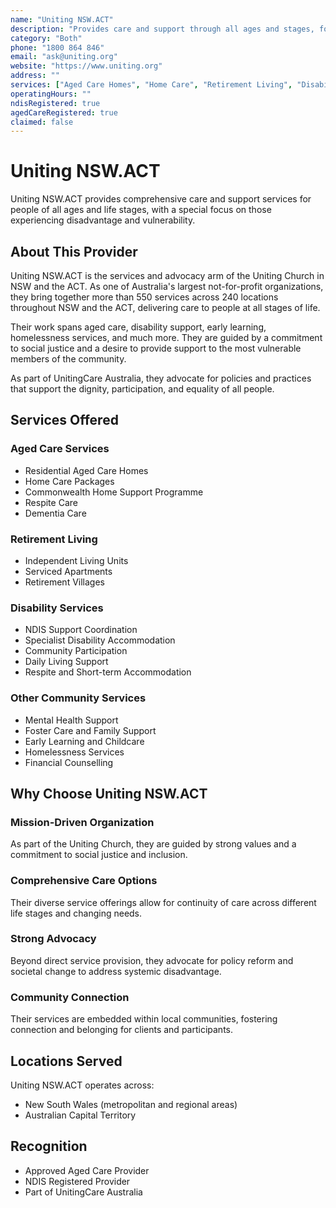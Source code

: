 ```yaml
---
name: "Uniting NSW.ACT"
description: "Provides care and support through all ages and stages, focusing on people experiencing disadvantage and vulnerability, driving social justice and advocacy."
category: "Both"
phone: "1800 864 846"
email: "ask@uniting.org"
website: "https://www.uniting.org"
address: ""
services: ["Aged Care Homes", "Home Care", "Retirement Living", "Disability Services", "NDIS", "Mental Health", "Community Services", "Foster Care", "Early Learning"]
operatingHours: ""
ndisRegistered: true
agedCareRegistered: true
claimed: false
---
```


# Uniting NSW.ACT

Uniting NSW.ACT provides comprehensive care and support services for people of all ages and life stages, with a special focus on those experiencing disadvantage and vulnerability.

## About This Provider

Uniting NSW.ACT is the services and advocacy arm of the Uniting Church in NSW and the ACT. As one of Australia's largest not-for-profit organizations, they bring together more than 550 services across 240 locations throughout NSW and the ACT, delivering care to people at all stages of life.

Their work spans aged care, disability support, early learning, homelessness services, and much more. They are guided by a commitment to social justice and a desire to provide support to the most vulnerable members of the community.

As part of UnitingCare Australia, they advocate for policies and practices that support the dignity, participation, and equality of all people.

## Services Offered

### Aged Care Services
- Residential Aged Care Homes
- Home Care Packages
- Commonwealth Home Support Programme
- Respite Care
- Dementia Care

### Retirement Living
- Independent Living Units
- Serviced Apartments
- Retirement Villages

### Disability Services
- NDIS Support Coordination
- Specialist Disability Accommodation
- Community Participation
- Daily Living Support
- Respite and Short-term Accommodation

### Other Community Services
- Mental Health Support
- Foster Care and Family Support
- Early Learning and Childcare
- Homelessness Services
- Financial Counselling

## Why Choose Uniting NSW.ACT

### Mission-Driven Organization
As part of the Uniting Church, they are guided by strong values and a commitment to social justice and inclusion.

### Comprehensive Care Options
Their diverse service offerings allow for continuity of care across different life stages and changing needs.

### Strong Advocacy
Beyond direct service provision, they advocate for policy reform and societal change to address systemic disadvantage.

### Community Connection
Their services are embedded within local communities, fostering connection and belonging for clients and participants.

## Locations Served

Uniting NSW.ACT operates across:
- New South Wales (metropolitan and regional areas)
- Australian Capital Territory

## Recognition

- Approved Aged Care Provider
- NDIS Registered Provider
- Part of UnitingCare Australia 
